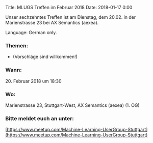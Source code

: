 Title: MLUGS Treffen im Februar 2018
Date: 2018-01-17 0:00

Unser sechzehntes Treffen ist am Dienstag, dem 20.02. in der Marienstrasse 23 bei AX Semantics (aexea).

Language: German only.

### Themen:

- (Vorschläge sind willkommen!)


### Wann:

<p>20. Februar 2018 um 18:30</p>  

### Wo:

Marienstrasse 23, Stuttgart-West, AX Semantics (aexea) (1. OG)

### Bitte meldet euch an unter:
[https://www.meetup.com/Machine-Learning-UserGroup-Stuttgart](https://www.meetup.com/Machine-Learning-UserGroup-Stuttgart)
